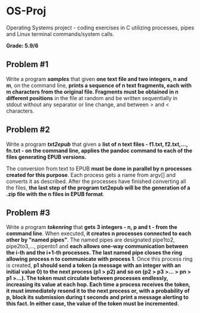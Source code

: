 # OS-Proj

Operating Systems project - coding exercises in C utilizing processes, pipes and Linux terminal commands/system calls.

**Grade: 5.9/6**

## Problem #1

Write a program ***samples*** that given **one text file and two integers, n and m**, on
the command line, **prints a sequence of n text fragments, each with m characters from the
original file. Fragments must be obtained in n different positions** in the file at random and
be written sequentially in stdout without any separator or line change, and between > and
< characters.

## Problem #2

Write a program ***txt2epub*** that given a **list of n text files - f1.txt, f2.txt,...,
fn.txt - on the command line, applies the pandoc command to each of the files generating
EPUB versions.**

The conversion from text to EPUB **must be done in parallel by n processes created for this
purpose**. Each process gets a name from argv[] and converts it as described. After the
processes have finished converting all the files, **the last step of the program txt2epub will
be the generation of a .zip file with the n files in EPUB format**.

## Problem #3

Write a program ***tokenring*** that **gets 3 integers - n, p and t - from the command
line**. When executed, **it creates n processes connected to each other by "named pipes"**. The
named pipes are designated pipe1to2, pipe2to3,..., pipento1 and **each allows one-way
communication between the i-th and the i+1-th processes. The last named pipe closes the
ring allowing process n to communicate with process 1**. Once this process ring is created,
**p1 should send a token (a message with an integer with an initial value 0) to the next
process (p1 > p2) and so on (p2 > p3 >... > pn > p1 >...). The token must circulate
between processes endlessly, increasing its value at each hop. Each time a process receives
the token, it must immediately resend it to the next process or, with a probability of p,
block its submission during t seconds and print a message alerting to this fact. In either case, the value of the token must be incremented.**
